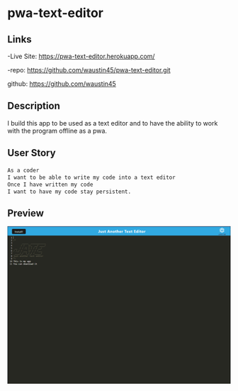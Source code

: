 # pwa-text-editor

## Links
-Live Site: https://pwa-text-editor.herokuapp.com/

-repo: https://github.com/waustin45/pwa-text-editor.git

github: https://github.com/waustin45

## Description

I build this app to be used as a text editor and to have the ability to work with the program offline as a pwa.

## User Story
```
As a coder 
I want to be able to write my code into a text editor
Once I have written my code
I want to have my code stay persistent.
```

## Preview

![Alt text](./client/src/images/pwa-img.PNG)
